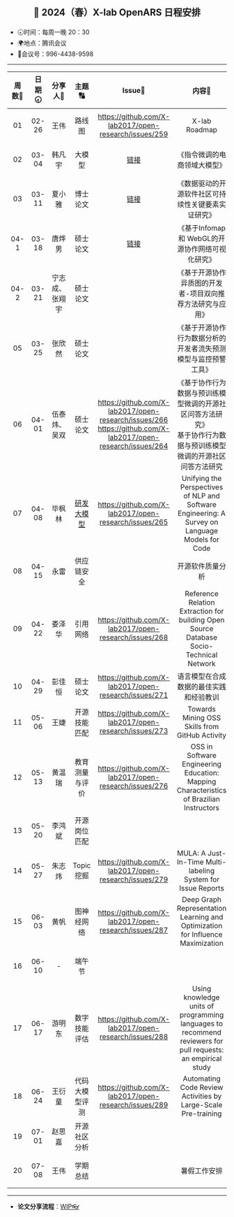 

## <p align="center">🌷 2024（春）X-lab OpenARS 日程安排 </p>

- 🕣时间：每周一晚 20：30
- 🌍地点：腾讯会议
- 📠会议号：996-4438-9598


****


| 周数📆 | 日期🕣 | 分享人🙋 | 主题🔠 | Issue📌 | 内容📒 | 主持💂‍♂️ | 视频🎥 |
| :----: | :----: | :----: | :----: |:----:| :----: | :----------: | :--------: |
|  01   | 02-26 | 王伟 | 路线图 | https://github.com/X-lab2017/open-research/issues/259 | X-lab Roadmap | 娄泽华 | [链接](https://www.bilibili.com/video/BV1JJ4m1e7NN/) |
|  02   | 03-04 | 韩凡宇 | 大模型 | [链接](https://github.com/X-lab2017/open-wonderland/issues/374#issuecomment-1966789824) | 《指令微调的电商领域大模型》 | 娄泽华 | [链接](https://www.bilibili.com/video/BV1HF4m1V7sU/) |
|  03   | 03-11 | 夏小雅 | 博士论文 | [链接](https://github.com/X-lab2017/open-research/issues/261) | 《数据驱动的开源软件社区可持续性关键要素实证研究》 | 娄泽华 | [链接](https://www.bilibili.com/video/BV15w4m1o7pz) |
|  04-1   | 03-18 | 唐烨男 | 硕士论文 | [链接](https://github.com/X-lab2017/open-research/issues/262) | 《基于Infomap 和 WebGL的开源协作网络可视化研究》 | 娄泽华 | [链接](https://www.bilibili.com/video/BV1si421R7fN) |
|  04-2   | 03-21 | 宁志成、张翔宇 | 硕士论文 | <br /> | 《基于开源协作异质图的开发者-项目双向推荐方法研究与应用》<br /> | 娄泽华 | [链接](https://www.bilibili.com/video/BV1zm421J7nw)<br /> |
|  05   | 03-25 | 张欣然 | 硕士论文 |  | 《基于开源协作行为数据分析的开发者流失预测模型与监控预警工具》 | 娄泽华 | [链接](https://www.bilibili.com/video/BV1sm411r77y) |
|  06   | 04-01 | 伍泰炜、吴双 | 硕士论文 | https://github.com/X-lab2017/open-research/issues/266<br />https://github.com/X-lab2017/open-research/issues/264 | 《基于协作行为数据与预训练模型微调的开源社区问答方法研究》<br />基于协作行为数据与预训练模型微调的开源社区问答方法研究 | 毕枫林 | [链接](https://www.bilibili.com/video/BV17p421R7TP/) |
|  07   | 04-08 | 毕枫林 | [研发大模型](https://github.com/OpenEduTech/GPT4ALL/issues/1) | https://github.com/X-lab2017/open-research/issues/265 | Unifying the Perspectives of NLP and Software Engineering: A Survey on Language Models for Code | 毕枫林 | [链接](https://www.bilibili.com/video/BV17p421R7TP/) |
|  08   | 04-15 | 永雷 | 供应链安全 |  | 开源软件质量分析 | 毕枫林 | [链接](https://www.bilibili.com/video/BV1om421x72y/) |
|  09   | 04-22 | 娄泽华 | 引用网络 | https://github.com/X-lab2017/open-research/issues/268 | Reference Relation Extraction for building Open Source Database Socio-Technical Network | 毕枫林 | [链接](https://www.bilibili.com/video/BV1Mz42167pQ/) |
|  10   | 04-29 | 彭佳恒 | 硕士论文 | https://github.com/X-lab2017/open-research/issues/271 | 语言模型在合成数据的最佳实践和经验教训 | 毕枫林 | [链接](https://www.bilibili.com/video/BV1Hm421u7i8/) |
|  11   | 05-06 | 王婕 | 开源技能匹配 | https://github.com/X-lab2017/open-research/issues/273 | Towards Mining OSS Skills from GitHub Activity | 夏小雅 |[链接](https://www.bilibili.com/video/BV1ZZ421j72N/)  |
|  12   | 05-13 | 黄温瑞 | 教育测量与评价 | https://github.com/X-lab2017/open-research/issues/276 | OSS in Software Engineering Education: Mapping Characteristics of Brazilian Instructors | 夏小雅 | [链接](https://www.bilibili.com/video/BV1iz421271L/) |
|  13   | 05-20 | 李鸿斌 | 开源岗位匹配 |  |  | 夏小雅 |  |
|  14   | 05-27 | 朱志炜 | Topic 挖掘 | https://github.com/X-lab2017/open-research/issues/279 | MULA: A Just-In-Time Multi-labeling System for Issue Reports | 夏小雅 | [链接](https://meeting.tencent.com/v2/cloud-record/share?id=3c1a6626-3936-45ad-874c-f83fd4368114&from=-1&is-single=false&record_type=2) |
|  15   | 06-03 | 黄帆 | 图神经网络 | https://github.com/X-lab2017/open-research/issues/287 |  Deep Graph Representation Learning and Optimization for Influence Maximization | 韩凡宇 | [链接](https://www.bilibili.com/video/BV1v1421y7V5/?spm_id_from=333.1365.list.card_archive.click&vd_source=4523541cf52f9052cb72592cc1be1adf) |
|  16   | 06-10 | - | 端午节 |  |  | 韩凡宇 |  |
|  17   | 06-17 | 游明东 | 数字技能评估 | https://github.com/X-lab2017/open-research/issues/288 | Using knowledge units of programming languages to recommend reviewers for pull requests: an empirical study | 韩凡宇 |[链接](https://www.bilibili.com/video/BV1F4421D7n1/?spm_id_from=333.1365.list.card_archive.click&vd_source=4523541cf52f9052cb72592cc1be1adf)  |
|  18   | 06-24 | 王衍童 |  代码大模型评测 |https://github.com/X-lab2017/open-research/issues/289 | Automating Code Review Activities by Large-Scale Pre-training | 韩凡宇 | [链接](https://www.bilibili.com/video/BV1Zm421V7LR/?spm_id_from=333.1365.list.card_archive.click) |
|  19   | 07-01 | 赵思嘉 | 开源社区分析 |  |  | 韩凡宇 |  |
|  20   | 07-08 | 王伟 | 学期总结 |  | 暑假工作安排 | 韩凡宇 |  |

****

* **论文分享流程**：[WIP👓](https://github.com/X-lab2017/open-research/tree/main/OpenReading)

